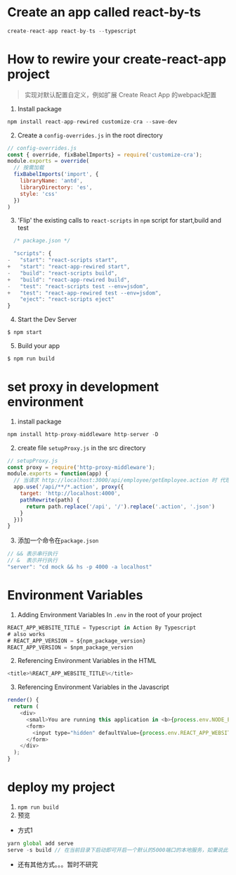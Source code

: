 # Create an app called react-by-ts
```js
create-react-app react-by-ts --typescript
```
# How to rewire your create-react-app project
> 实现对默认配置自定义，例如扩展 Create React App 的webpack配置
1. Install package
```js
npm install react-app-rewired customize-cra --save-dev
```
2. Create a `config-overrides.js` in the root directory
```js
// config-overrides.js
const { override, fixBabelImports} = require('customize-cra');
module.exports = override(
  // 按需加载
  fixBabelImports('import', {
    libraryName: 'antd',
    libraryDirectory: 'es',
    style: 'css'
  })
)
```
3. 'Flip' the existing calls to `react-scripts` in `npm` script for start,build and test
```js
  /* package.json */

  "scripts": {
-   "start": "react-scripts start",
+   "start": "react-app-rewired start",
-   "build": "react-scripts build",
+   "build": "react-app-rewired build",
-   "test": "react-scripts test --env=jsdom",
+   "test": "react-app-rewired test --env=jsdom",
    "eject": "react-scripts eject"
}
```
4. Start the Dev Server
```js
$ npm start
```
5. Build your app
```js
$ npm run build
```
# set proxy in development environment
1. install package
```js
npm install http-proxy-middleware http-server -D
```
2. create file `setupProxy.js` in the src directory
```js
// setupProxy.js
const proxy = require('http-proxy-middleware');
module.exports = function(app) {
  // 当请求 http://localhost:3000/api/employee/getEmployee.action 时 代理到 http://localhost:4000/employeee/getEmployee.json
  app.use('/api/**/*.action', proxy({
    target: 'http://localhost:4000',
    pathRewrite(path) {
      return path.replace('/api', '/').replace('.action', '.json')
    }
  }))
}
```
3. 添加一个命令在`package.json`
```js
// && 表示串行执行
// &  表示并行执行
"server": "cd mock && hs -p 4000 -a localhost"
```
# Environment Variables
1. Adding Environment Variables In `.env` in the root of your project
```js
REACT_APP_WEBSITE_TITLE = Typescript in Action By Typescript
# also works
# REACT_APP_VERSION = ${npm_package_version}
REACT_APP_VERSION = $npm_package_version
```
2. Referencing Environment Variables in the HTML
```js
<title>%REACT_APP_WEBSITE_TITLE%</title>
```
3. Referencing Environment Variables in the Javascript
```js
render() {
  return (
    <div>
      <small>You are running this application in <b>{process.env.NODE_ENV}</b> mode.</small>
      <form>
        <input type="hidden" defaultValue={process.env.REACT_APP_WEBSITE_TITLE} />
      </form>
    </div>
  );
}
```
# deploy my project
1. `npm run build`
2. 预览
  * 方式1
  ```js
  yarn global add serve
  serve -s build // 在当前目录下启动即可开启一个默认的5000端口的本地服务，如果说此命令不存在，则需要配置环境变量
  ```
  * 还有其他方式。。。暂时不研究